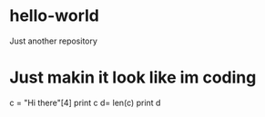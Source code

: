 # hello-world
Just another repository
# Just makin it look like im coding

c = "Hi there"[4]
print c
d= len(c)
print d
